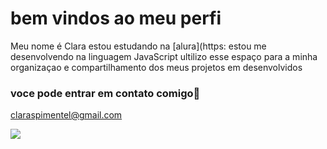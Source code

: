 # bem vindos ao meu perfi

Meu nome é Clara
estou estudando na [alura](https:
estou me desenvolvendo na linguagem JavaScript
ultilizo esse espaço para a minha organizaçao e compartilhamento dos meus projetos em desenvolvidos

### voce pode entrar em contato comigo📧
claraspimentel@gmail.com

![](https://media.tenor.com/fsItygHEVvIAAAAC/sending-love.gif)
